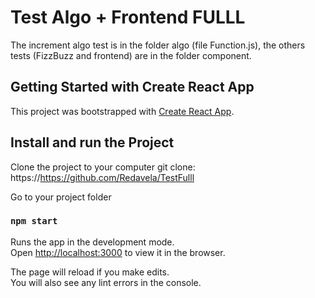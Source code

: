 # Test Algo + Frontend FULLL

The increment algo test is in the folder algo (file Function.js), the others tests (FizzBuzz and frontend) are in the folder component.


## Getting Started with Create React App

This project was bootstrapped with [Create React App](https://github.com/facebook/create-react-app).

## Install and run the Project

Clone the project to your computer git clone:
 https://https://github.com/Redavela/TestFulll

Go to your project folder


### `npm start`

Runs the app in the development mode.\
Open [http://localhost:3000](http://localhost:3000) to view it in the browser.

The page will reload if you make edits.\
You will also see any lint errors in the console.

